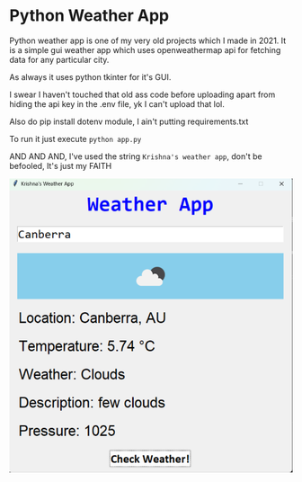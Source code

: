 
# Python Weather App

Python weather app is one of my very old projects which I made in 2021. It is a simple gui weather app which uses openweathermap api for fetching data for any particular city.

As always it uses python tkinter for it's GUI.

I swear I haven't touched that old ass code before uploading apart from hiding the api key in the .env file, yk I can't upload that lol.

Also do pip install dotenv module, I ain't putting requirements.txt

To run it just execute ```python app.py```


AND AND AND, I've used the string ```Krishna's weather app```, don't be befooled, It's just my FAITH


![](display.png)
